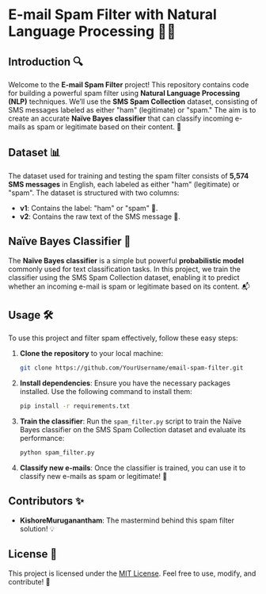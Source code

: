 
# E-mail Spam Filter with Natural Language Processing 📧🚫

## Introduction 🔍

Welcome to the **E-mail Spam Filter** project! This repository contains code for building a powerful spam filter using **Natural Language Processing (NLP)** techniques. We’ll use the **SMS Spam Collection** dataset, consisting of SMS messages labeled as either "ham" (legitimate) or "spam." The aim is to create an accurate **Naïve Bayes classifier** that can classify incoming e-mails as spam or legitimate based on their content. 🎯

## Dataset 📊

The dataset used for training and testing the spam filter consists of **5,574 SMS messages** in English, each labeled as either "ham" (legitimate) or "spam". The dataset is structured with two columns:
- **v1**: Contains the label: "ham" or "spam" 📨.
- **v2**: Contains the raw text of the SMS message 📑.

## Naïve Bayes Classifier 🤖

The **Naïve Bayes classifier** is a simple but powerful **probabilistic model** commonly used for text classification tasks. In this project, we train the classifier using the SMS Spam Collection dataset, enabling it to predict whether an incoming e-mail is spam or legitimate based on its content. 📬

## Usage 🛠️

To use this project and filter spam effectively, follow these easy steps:

1. **Clone the repository** to your local machine:
   ```bash
   git clone https://github.com/YourUsername/email-spam-filter.git
   ```

2. **Install dependencies**:
   Ensure you have the necessary packages installed. Use the following command to install them:
   ```bash
   pip install -r requirements.txt
   ```

3. **Train the classifier**:
   Run the `spam_filter.py` script to train the Naïve Bayes classifier on the SMS Spam Collection dataset and evaluate its performance:
   ```bash
   python spam_filter.py
   ```

4. **Classify new e-mails**:
   Once the classifier is trained, you can use it to classify new e-mails as spam or legitimate! 📧

## Contributors ✨

- **KishoreMuruganantham**: The mastermind behind this spam filter solution! 💡

## License 📜

This project is licensed under the [MIT License](LICENSE). Feel free to use, modify, and contribute! 🎉
